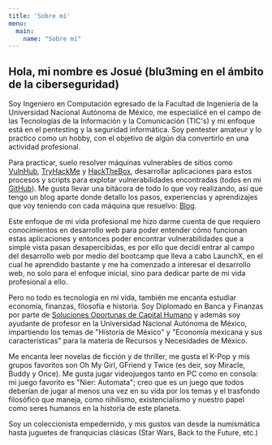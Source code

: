 ```yaml
---
title: 'Sobre mí'
menu:
  main:
    name: "Sobre mí"
---
```


## Hola, mi nombre es Josué (blu3ming en el ámbito de la ciberseguridad)

Soy Ingeniero en Computación egresado de la Facultad de Ingeniería de la Universidad Nacional Autónoma de México, me especialicé en el campo de las Tecnologías de la Información y la Comunicación (TIC's) y mi enfoque está en el pentesting y la seguridad informática. Soy pentester amateur y lo practico como un hobby, con el objetivo de algún día convertirlo en una actividad profesional.

Para practicar, suelo resolver máquinas vulnerables de sitios como [VulnHub](https://www.vulnhub.com/), [TryHackMe](https://tryhackme.com/) y [HackTheBox](https://www.hackthebox.com/), desarrollar aplicaciones para estos procesos y scripts para explotar vulnerabilidades encontradas (todos en mi [GitHub](https://github.com/blu3ming)). Me gusta llevar una bitácora de todo lo que voy realizando, así que tengo un blog aparte donde detallo los pasos, experiencias y aprendizajes que voy teniendo con cada máquina que resuelvo: [Blog](https://blu3ming.github.io/).

Este enfoque de mi vida profesional me hizo darme cuenta de que requiero conocimientos en desarrollo web para poder entender cómo funcionan estas aplicaciones y entonces poder encontrar vulnerabilidades que a simple vista pasan desapercibidas, es por ello que decidí entrar al campo del desarrollo web por medio del bootcamp que lleva a cabo LaunchX, en el cual he aprendido bastante y me ha comenzado a interesar el desarrollo web, no solo para el enfoque inicial, sino para dedicar parte de mi vida profesional a ello.

Pero no todo es tecnología en mi vida, también me encanta estudiar economía, finanzas, filosofía e historia. Soy Diplomado en Banca y Finanzas por parte de [Soluciones Oportunas de Capital Humano](https://www.solucionesoportunas.com/) y además soy ayudante de profesor en la Universidad Nacional Autónoma de México, impartiendo los temas de "Historia de México" y "Economía mexicana y sus características" para la materia de Recursos y Necesidades de México.

Me encanta leer novelas de ficción y de thriller, me gusta el K-Pop y mis grupos favoritos son Oh My Girl, GFriend y Twice (es deir, soy Miracle, Buddy y Once). Me gusta jugar videojuegos tanto en PC como en consola: mi juego favorito es "Nier: Automata"; creo que es un juego que todos deberían de jugar al menos una vez en su vida por los temas y el trasfondo filosófico que maneja, como nihilismo, existencialismo y nuestro papel como seres humanos en la historia de este planeta.

Soy un coleccionista empedernido, y mis gustos van desde la numismática hasta juguetes de franquicias clásicas (Star Wars, Back to the Future, etc.)
